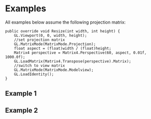 # Examples
All examples below assume the following projection matrix:

```
public override void Resize(int width, int height) {
    GL.Viewport(0, 0, width, height);
    //set projection matrix
    GL.MatrixMode(MatrixMode.Projection);
    float aspect = (float)width / (float)height;
    Matrix4 perspective = Matrix4.Perspective(60, aspect, 0.01f, 1000.0f);
    GL.LoadMatrix(Matrix4.Transpose(perspective).Matrix);
    //switch to view matrix
    GL.MatrixMode(MatrixMode.Modelview);
    GL.LoadIdentity();
}
```

## Example 1

## Example 2